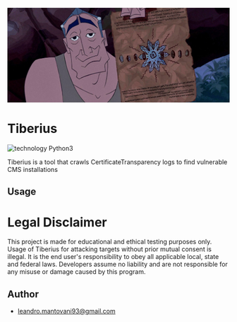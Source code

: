 <p align="center">
<a name="top" href="https://github.com/thecrux4020/tiberius"><img src="https://github.com/thecrux4020/tiberius/blob/master/images/rourke1.jpg"></a>
</p>

# Tiberius

![technology Python3](https://img.shields.io/pypi/pyversions/Django.svg)

Tiberius is a tool that crawls CertificateTransparency logs to find vulnerable CMS installations


## Usage

# **Legal Disclaimer** #
This project is made for educational and ethical testing purposes only. Usage of Tiberius for attacking targets without prior mutual consent is illegal. It is the end user's responsibility to obey all applicable local, state and federal laws. Developers assume no liability and are not responsible for any misuse or damage caused by this program.

## Author
* [leandro.mantovani93@gmail.com](leandro.mantovani93@gmail.com)
